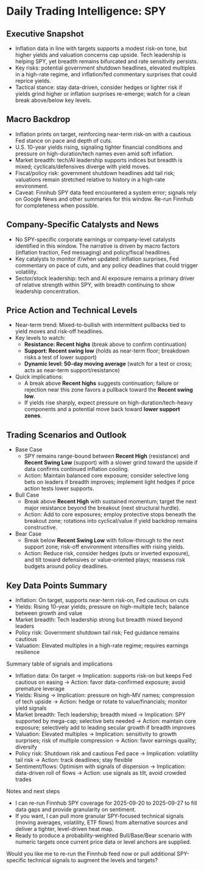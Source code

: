 # Daily Trading Intelligence: SPY

## Executive Snapshot
- Inflation data in line with targets supports a modest risk-on tone, but higher yields and valuation concerns cap upside. Tech leadership is helping SPY, yet breadth remains bifurcated and rate sensitivity persists.
- Key risks: potential government shutdown headlines, elevated multiples in a high-rate regime, and inflation/fed commentary surprises that could reprice yields.
- Tactical stance: stay data-driven, consider hedges or lighter risk if yields grind higher or inflation surprises re-emerge; watch for a clean break above/below key levels.

## Macro Backdrop
- Inflation prints on target, reinforcing near-term risk-on with a cautious Fed stance on pace and depth of cuts.
- U.S. 10-year yields rising, signaling tighter financial conditions and pressure on high-duration/tech names even amid soft inflation.
- Market breadth: tech/AI leadership supports indices but breadth is mixed; cyclicals/defensives diverge with yield moves.
- Fiscal/policy risk: government shutdown headlines add tail risk; valuations remain stretched relative to history in a high-rate environment.
- Caveat: Finnhub SPY data feed encountered a system error; signals rely on Google News and other summaries for this window. Re-run Finnhub for completeness when possible.

## Company-Specific Catalysts and News
- No SPY-specific corporate earnings or company-level catalysts identified in this window. The narrative is driven by macro factors (inflation traction, Fed messaging) and policy/fiscal headlines.
- Key catalysts to monitor if/when updated: inflation surprises, Fed commentary on pace of cuts, and any policy deadlines that could trigger volatility.
- Sector/stock leadership: tech and AI exposure remains a primary driver of relative strength within SPY, with breadth continuing to show leadership concentration.

## Price Action and Technical Levels
- Near-term trend: Mixed-to-bullish with intermittent pullbacks tied to yield moves and risk-off headlines.
- Key levels to watch:
  - **Resistance: Recent highs** (break above to confirm continuation)
  - **Support: Recent swing low** (holds as near-term floor; breakdown risks a test of lower support)
  - **Dynamic level: 50-day moving average** (watch for a test or cross; acts as near-term support/resistance)
- Quick implications:
  - A break above **Recent highs** suggests continuation; failure or rejection near this zone favors a pullback toward the **Recent swing low**.
  - If yields rise sharply, expect pressure on high-duration/tech-heavy components and a potential move back toward **lower support zones**.

## Trading Scenarios and Outlook
- Base Case
  - SPY remains range-bound between **Recent High** (resistance) and **Recent Swing Low** (support) with a slower grind toward the upside if data confirms continued inflation cooling.
  - Action: Maintain balanced core exposure; consider selective long bets on leaders if breadth improves; implement light hedges if price action tests lower supports.
- Bull Case
  - Break above **Recent High** with sustained momentum; target the next major resistance beyond the breakout (next structural hurdle).
  - Action: Add to core exposures; employ protective stops beneath the breakout zone; rotations into cyclical/value if yield backdrop remains constructive.
- Bear Case
  - Break below **Recent Swing Low** with follow-through to the next support zone; risk-off environment intensifies with rising yields.
  - Action: Reduce risk, consider hedges (puts or inverted exposure), and tilt toward defensives or value-oriented plays; reassess risk budgets around policy deadlines.

## Key Data Points Summary
- Inflation: On target, supports near-term risk-on, Fed cautious on cuts
- Yields: Rising 10-year yields; pressure on high-multiple tech; balance between growth and value
- Market breadth: Tech leadership strong but breadth mixed beyond leaders
- Policy risk: Government shutdown tail risk; Fed guidance remains cautious
- Valuation: Elevated multiples in a high-rate regime; requires earnings resilience

Summary table of signals and implications
- Inflation data: On target → Implication: supports risk-on but keeps Fed cautious on easing → Action: favor data-confirmed exposure; avoid premature leverage
- Yields: Rising → Implication: pressure on high-MV names; compression of tech upside → Action: hedge or rotate to value/financials; monitor yield signals
- Market breadth: Tech leadership; breadth mixed → Implication: SPY supported by mega-cap; selective bets needed → Action: maintain core exposure; selectively add to leading secular growth if breadth improves
- Valuation: Elevated multiples → Implication: sensitivity to growth surprises; risk of multiple compression → Action: favor earnings quality; diversify
- Policy risk: Shutdown risk and cautious Fed pace → Implication: volatility tail risk → Action: track deadlines; stay flexible
- Sentiment/flows: Optimism with signals of dispersion → Implication: data-driven roll of flows → Action: use signals as tilt, avoid crowded trades

Notes and next steps
- I can re-run Finnhub SPY coverage for 2025-09-20 to 2025-09-27 to fill data gaps and provide granularity on sentiment.
- If you want, I can pull more granular SPY-focused technical signals (moving averages, volatility, ETF flows) from alternative sources and deliver a tighter, level-driven heat map.
- Ready to produce a probability-weighted Bull/Base/Bear scenario with numeric targets once current price data or level anchors are supplied.

Would you like me to re-run the Finnhub feed now or pull additional SPY-specific technical signals to augment the levels and targets?